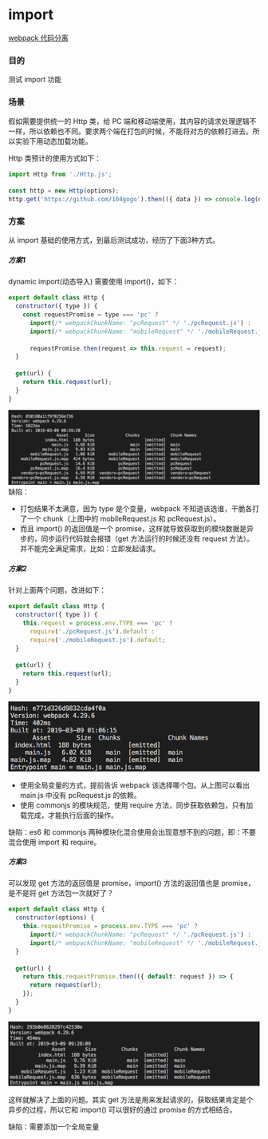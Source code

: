 # import

[webpack 代码分离](https://webpack.docschina.org/guides/code-splitting/)

### 目的
测试 import 功能

### 场景
假如需要提供统一的 Http 类，给 PC 端和移动端使用，其内容的请求处理逻辑不一样，所以依赖也不同。要求两个端在打包的时候，不能将对方的依赖打进去。所以实验下用动态加载功能。

Http 类预计的使用方式如下：
```javascript
import Http from './Http.js';

const http = new Http(options);
http.get('https://github.com/104gogo').then(({ data }) => console.log(data));
```

### 方案
从 import 基础的使用方式，到最后测试成功，经历了下面3种方式。

##### 方案1
dynamic import(动态导入) 需要使用 import()，如下：

```javascript
export default class Http {
  constructor({ type }) {
    const requestPromise = type === 'pc' ?
      import(/* webpackChunkName: "pcRequest" */ './pcRequest.js') :
      import(/* webpackChunkName: "mobileRequest" */ './mobileRequest.js');

      requestPromise.then(request => this.request = request);
  }

  get(url) {
    return this.request(url);
  }
}
```
![import1](https://github.com/104gogo/sven/raw/master/packages/import/images/import1.png)
缺陷：
- 打包结果不太满意，因为 type 是个变量，webpack 不知道该选谁，干脆各打了一个 chunk（上图中的 mobileRequest.js 和 pcRequest.js）。
- 而且 import() 的返回值是一个 promise，这样就导致获取到的模块数据是异步的，同步运行代码就会报错（get 方法运行的时候还没有 request 方法）。并不能完全满足需求，比如：立即发起请求。

##### 方案2
针对上面两个问题，改进如下：

```javascript
export default class Http {
  constructor({ type }) {
    this.request = process.env.TYPE === 'pc' ?
      require('./pcRequest.js').default :
      require('./mobileRequest.js').default;
  }

  get(url) {
    return this.request(url);
  }
}
```
![import2](https://github.com/104gogo/sven/raw/master/packages/import/images/import2.png)
- 使用全局变量的方式，提前告诉 webpack 该选择哪个包。从上图可以看出 main.js 中没有 pcRequest.js 的依赖。
- 使用 commonjs 的模块规范，使用 require 方法，同步获取依赖包，只有加载完成，才能执行后面的操作。

缺陷：es6 和 commonjs 两种模块化混合使用会出现意想不到的问题，即：不要混合使用 import 和 require。

##### 方案3
可以发现 get 方法的返回值是 promise，import() 方法的返回值也是 promise，是不是将 get 方法包一次就好了？

```javascript
export default class Http {
  constructor(options) {
    this.requestPromise = process.env.TYPE === 'pc' ?
      import(/* webpackChunkName: "pcRequest" */ './pcRequest.js') :
      import(/* webpackChunkName: "mobileRequest" */ './mobileRequest.js');
  }

  get(url) {
    return this.requestPromise.then(({ default: request }) => {
      return request(url);
    });
  }
}
```
![import3](https://github.com/104gogo/sven/raw/master/packages/import/images/import3.png)

这样就解决了上面的问题。其实 get 方法是用来发起请求的，获取结果肯定是个异步的过程，所以它和 import() 可以很好的通过 promise 的方式相结合。

缺陷：需要添加一个全局变量







